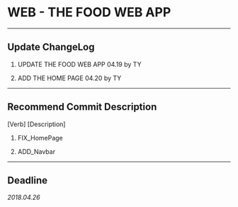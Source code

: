 # WEB - THE FOOD WEB APP #

---

## Update ChangeLog ##

1. UPDATE THE FOOD WEB APP 04.19 by TY

2. ADD THE HOME PAGE 04.20 by TY

---

## Recommend Commit Description  ##

[Verb] [Description]

1. FIX_HomePage

2. ADD_Navbar

---

## Deadline ##

*2018.04.26*
